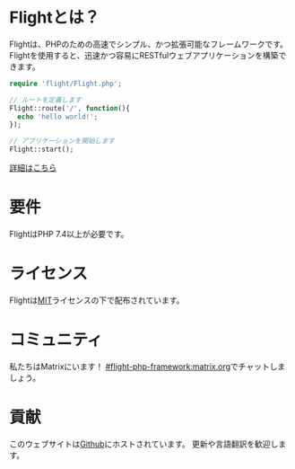 # Flightとは？

Flightは、PHPのための高速でシンプル、かつ拡張可能なフレームワークです。
Flightを使用すると、迅速かつ容易にRESTfulウェブアプリケーションを構築できます。

``` php
require 'flight/Flight.php';

// ルートを定義します
Flight::route('/', function(){
  echo 'hello world!';
});

// アプリケーションを開始します
Flight::start();
```

[詳細はこちら](learn)

# 要件

FlightはPHP 7.4以上が必要です。

# ライセンス

Flightは[MIT](https://github.com/mikecao/flight/blob/master/LICENSE)ライセンスの下で配布されています。

# コミュニティ

私たちはMatrixにいます！ [#flight-php-framework:matrix.org](https://matrix.to/#/#flight-php-framework:matrix.org)でチャットしましょう。

# 貢献

このウェブサイトは[Github](https://github.com/mikecao/flightphp.com)にホストされています。
更新や言語翻訳を歓迎します。

